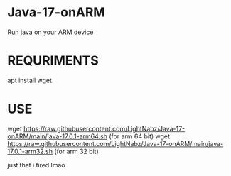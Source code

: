 # Java-17-onARM
Run java on your ARM device

# REQURIMENTS
 apt install wget

# USE
 wget https://raw.githubusercontent.com/LightNabz/Java-17-onARM/main/java-17.0.1-arm64.sh (for arm 64 bit)
 wget https://raw.githubusercontent.com/LightNabz/Java-17-onARM/main/java-17.0.1-arm32.sh (for arm 32 bit)
 
 just that i tired lmao
